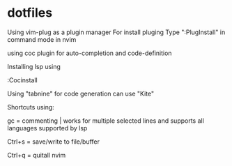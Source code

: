 # dotfiles

Using vim-plug as a plugin manager
For install pluging
 Type ":PlugInstall" in command mode in nvim

    
using coc plugin for auto-completion and code-definition

Installing lsp using
 
   :Cocinstall <package name>

Using "tabnine" for code generation can use "Kite"



Shortcuts using:

gc = commenting | works for multiple selected lines and supports all languages supported by lsp

Ctrl+s = save/write to file/buffer

Ctrl+q = quitall nvim
